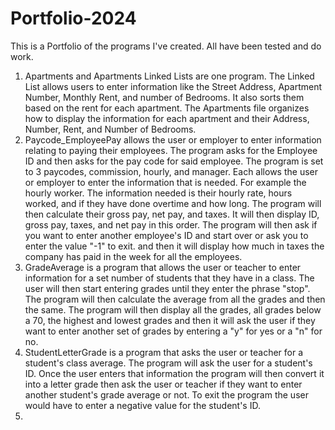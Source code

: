 # Portfolio-2024

This is a Portfolio of the programs I've created. All have been tested and do work.

1. Apartments and Apartments Linked Lists are one program. The Linked List allows users to enter information like the Street Address, Apartment Number, Monthly Rent, and number of Bedrooms. It also sorts them based on the rent for each apartment. The Apartments file organizes how to display the information for each apartment and their Address, Number, Rent, and Number of Bedrooms.
2. Paycode_EmployeePay allows the user or employer to enter information relating to paying their employees. The program asks for the Employee ID and then asks for the pay code for said employee. The program is set to 3 paycodes, commission, hourly, and manager. Each allows the user or employer to enter the information that is needed. For example the hourly worker. The information needed is their hourly rate, hours worked, and if they have done overtime and how long. The program will then calculate their gross pay, net pay, and taxes. It will then display ID, gross pay, taxes, and net pay in this order. The program will then ask if you want to enter another employee's ID and start over or ask you to enter the value "-1" to exit. and then it will display how much in taxes the company has paid in the week for all the employees.
3. GradeAverage is a program that allows the user or teacher to enter information for a set number of students that they have in a class. The user will then start entering grades until they enter the phrase "stop". The program will then calculate the average from all the grades and then the same. The program will then display all the grades, all grades below a 70, the highest and lowest grades and then it will ask the user if they want to enter another set of grades by entering a "y" for yes or a "n" for no.
4. StudentLetterGrade is a program that asks the user or teacher for a student's class average. The program will ask the user for a student's ID. Once the user enters that information the program will then convert it into a letter grade then ask the user or teacher if they want to enter another student's grade average or not. To exit the program the user would have to enter a negative value for the student's ID.
5. 
